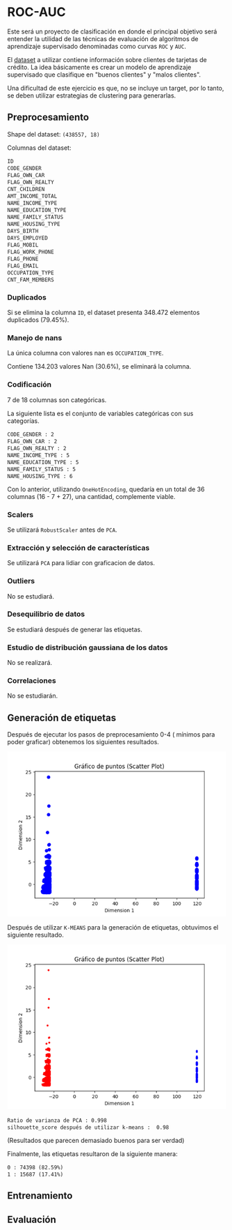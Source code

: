 # ROC-AUC

Este será un proyecto de clasificación en donde el principal objetivo será entender la utilidad de las técnicas de evaluación de algoritmos de aprendizaje supervisado denominadas como curvas `ROC` y `AUC`.

El [dataset](https://www.kaggle.com/datasets/rikdifos/credit-card-approval-prediction/discussion/119320) a utilizar contiene información sobre clientes de tarjetas de crédito. La idea básicamente es crear un modelo de aprendizaje supervisado que clasifique en "buenos clientes" y "malos clientes".

Una dificultad de este ejercicio es que, no se incluye un target, por lo tanto, se deben utilizar estrategias de clustering para generarlas.


## Preprocesamiento

Shape del dataset: `(438557, 18)`

Columnas del dataset:
```
ID
CODE_GENDER
FLAG_OWN_CAR
FLAG_OWN_REALTY
CNT_CHILDREN
AMT_INCOME_TOTAL
NAME_INCOME_TYPE
NAME_EDUCATION_TYPE
NAME_FAMILY_STATUS
NAME_HOUSING_TYPE
DAYS_BIRTH
DAYS_EMPLOYED
FLAG_MOBIL
FLAG_WORK_PHONE
FLAG_PHONE
FLAG_EMAIL
OCCUPATION_TYPE
CNT_FAM_MEMBERS
```


### Duplicados 

Si se elimina la columna `ID`, el dataset presenta 348.472 elementos duplicados (79.45%).



### Manejo de nans

La única columna con valores nan es `OCCUPATION_TYPE`.

Contiene 134.203 valores Nan (30.6%), se eliminará la columna.

### Codificación

7 de 18 columnas son categóricas.

La siguiente lista es el conjunto de variables categóricas con sus categorías.

```
CODE_GENDER : 2
FLAG_OWN_CAR : 2
FLAG_OWN_REALTY : 2
NAME_INCOME_TYPE : 5
NAME_EDUCATION_TYPE : 5
NAME_FAMILY_STATUS : 5
NAME_HOUSING_TYPE : 6

```

Con lo anterior, utilizando `OneHotEncoding`, quedaría en un total de 36 columnas (16 - 7 + 27), una cantidad, complemente viable.

### Scalers

Se utilizará `RobustScaler` antes de `PCA`.

### Extracción y selección de características

Se utilizará `PCA` para lidiar con graficacion de datos.

### Outliers

No se estudiará.

### Desequilibrio de datos

Se estudiará después de generar las etiquetas.

### Estudio de distribución gaussiana de los datos

No se realizará.

### Correlaciones

No se estudiarán.

## Generación de etiquetas

Después de ejecutar los pasos de preprocesamiento 0-4 ( mínimos para poder graficar) obtenemos los siguientes resultados.

![Image](./images/1.png)

Después de utilizar `K-MEANS` para la generación de etiquetas, obtuvimos el siguiente resultado.

![Image](./images/2.png)

```
Ratio de varianza de PCA : 0.998
silhouette_score después de utilizar k-means :  0.98
```
(Resultados que parecen demasiado buenos para ser verdad)

Finalmente, las etiquetas resultaron de la siguiente manera:

```
0 : 74398 (82.59%)
1 : 15687 (17.41%)

```

## Entrenamiento


## Evaluación
